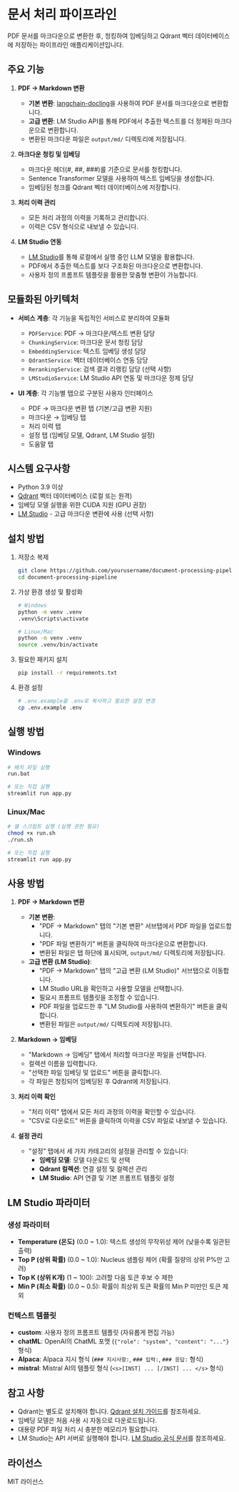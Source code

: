 # 문서 처리 파이프라인

PDF 문서를 마크다운으로 변환한 후, 청킹하여 임베딩하고 Qdrant 벡터 데이터베이스에 저장하는 파이프라인 애플리케이션입니다.

## 주요 기능

1. **PDF → Markdown 변환**
    - **기본 변환**: [langchain-docling](https://github.com/langchain-ai/langchain-docling)을 사용하여 PDF 문서를 마크다운으로 변환합니다.
    - **고급 변환**: LM Studio API를 통해 PDF에서 추출한 텍스트를 더 정제된 마크다운으로 변환합니다.
    - 변환된 마크다운 파일은 `output/md/` 디렉토리에 저장됩니다.

2. **마크다운 청킹 및 임베딩**
    - 마크다운 헤더(#, ##, ###)를 기준으로 문서를 청킹합니다.
    - Sentence Transformer 모델을 사용하여 텍스트 임베딩을 생성합니다.
    - 임베딩된 청크를 Qdrant 벡터 데이터베이스에 저장합니다.

3. **처리 이력 관리**
    - 모든 처리 과정의 이력을 기록하고 관리합니다.
    - 이력은 CSV 형식으로 내보낼 수 있습니다.

4. **LM Studio 연동**
    - [LM Studio](https://lmstudio.ai/)를 통해 로컬에서 실행 중인 LLM 모델을 활용합니다.
    - PDF에서 추출한 텍스트를 보다 구조화된 마크다운으로 변환합니다.
    - 사용자 정의 프롬프트 템플릿을 활용한 맞춤형 변환이 가능합니다.

## 모듈화된 아키텍처

- **서비스 계층**: 각 기능을 독립적인 서비스로 분리하여 모듈화
    - `PDFService`: PDF → 마크다운/텍스트 변환 담당
    - `ChunkingService`: 마크다운 문서 청킹 담당
    - `EmbeddingService`: 텍스트 임베딩 생성 담당
    - `QdrantService`: 벡터 데이터베이스 연동 담당
    - `RerankingService`: 검색 결과 리랭킹 담당 (선택 사항)
    - `LMStudioService`: LM Studio API 연동 및 마크다운 정제 담당

- **UI 계층**: 각 기능별 탭으로 구분된 사용자 인터페이스
    - PDF → 마크다운 변환 탭 (기본/고급 변환 지원)
    - 마크다운 → 임베딩 탭
    - 처리 이력 탭
    - 설정 탭 (임베딩 모델, Qdrant, LM Studio 설정)
    - 도움말 탭

## 시스템 요구사항

- Python 3.9 이상
- [Qdrant](https://qdrant.tech/) 벡터 데이터베이스 (로컬 또는 원격)
- 임베딩 모델 실행을 위한 CUDA 지원 (GPU 권장)
- [LM Studio](https://lmstudio.ai/) - 고급 마크다운 변환에 사용 (선택 사항)

## 설치 방법

1. 저장소 복제
   ```bash
   git clone https://github.com/yourusername/document-processing-pipeline.git
   cd document-processing-pipeline
   ```

2. 가상 환경 생성 및 활성화
   ```bash
   # Windows
   python -m venv .venv
   .venv\Scripts\activate

   # Linux/Mac
   python -m venv .venv
   source .venv/bin/activate
   ```

3. 필요한 패키지 설치
   ```bash
   pip install -r requirements.txt
   ```

4. 환경 설정
   ```bash
   # .env.example을 .env로 복사하고 필요한 설정 변경
   cp .env.example .env
   ```

## 실행 방법

### Windows
```bash
# 배치 파일 실행
run.bat

# 또는 직접 실행
streamlit run app.py
```

### Linux/Mac
```bash
# 쉘 스크립트 실행 (실행 권한 필요)
chmod +x run.sh
./run.sh

# 또는 직접 실행
streamlit run app.py
```

## 사용 방법

1. **PDF → Markdown 변환**
    - **기본 변환**:
        - "PDF → Markdown" 탭의 "기본 변환" 서브탭에서 PDF 파일을 업로드합니다.
        - "PDF 파일 변환하기" 버튼을 클릭하여 마크다운으로 변환합니다.
        - 변환된 파일은 탭 하단에 표시되며, `output/md/` 디렉토리에 저장됩니다.
    - **고급 변환 (LM Studio)**:
        - "PDF → Markdown" 탭의 "고급 변환 (LM Studio)" 서브탭으로 이동합니다.
        - LM Studio URL을 확인하고 사용할 모델을 선택합니다.
        - 필요시 프롬프트 템플릿을 조정할 수 있습니다.
        - PDF 파일을 업로드한 후 "LM Studio를 사용하여 변환하기" 버튼을 클릭합니다.
        - 변환된 파일은 `output/md/` 디렉토리에 저장됩니다.

2. **Markdown → 임베딩**
    - "Markdown → 임베딩" 탭에서 처리할 마크다운 파일을 선택합니다.
    - 컬렉션 이름을 입력합니다.
    - "선택한 파일 임베딩 및 업로드" 버튼을 클릭합니다.
    - 각 파일은 청킹되어 임베딩된 후 Qdrant에 저장됩니다.

3. **처리 이력 확인**
    - "처리 이력" 탭에서 모든 처리 과정의 이력을 확인할 수 있습니다.
    - "CSV로 다운로드" 버튼을 클릭하여 이력을 CSV 파일로 내보낼 수 있습니다.

4. **설정 관리**
    - "설정" 탭에서 세 가지 카테고리의 설정을 관리할 수 있습니다:
        - **임베딩 모델**: 모델 다운로드 및 선택
        - **Qdrant 컬렉션**: 연결 설정 및 컬렉션 관리
        - **LM Studio**: API 연결 및 기본 프롬프트 템플릿 설정

## LM Studio 파라미터

### 생성 파라미터

- **Temperature (온도)** (0.0 ~ 1.0): 텍스트 생성의 무작위성 제어 (낮을수록 일관된 출력)
- **Top P (상위 확률)** (0.0 ~ 1.0): Nucleus 샘플링 제어 (확률 질량의 상위 P%만 고려)
- **Top K (상위 K개)** (1 ~ 100): 고려할 다음 토큰 후보 수 제한
- **Min P (최소 확률)** (0.0 ~ 0.5): 확률이 최상위 토큰 확률의 Min P 미만인 토큰 제외

### 컨텍스트 템플릿

- **custom**: 사용자 정의 프롬프트 템플릿 (자유롭게 편집 가능)
- **chatML**: OpenAI의 ChatML 포맷 (`{"role": "system", "content": "..."}` 형식)
- **Alpaca**: Alpaca 지시 형식 (`### 지시사항:`, `### 입력:`, `### 응답:` 형식)
- **mistral**: Mistral AI의 템플릿 형식 (`<s>[INST] ... [/INST] ... </s>` 형식)

## 참고 사항

- Qdrant는 별도로 설치해야 합니다. [Qdrant 설치 가이드](https://qdrant.tech/documentation/install/)를 참조하세요.
- 임베딩 모델은 처음 사용 시 자동으로 다운로드됩니다.
- 대용량 PDF 파일 처리 시 충분한 메모리가 필요합니다.
- LM Studio는 API 서버로 실행해야 합니다. [LM Studio 공식 문서](https://lmstudio.ai/)를 참조하세요.

## 라이선스

MIT 라이선스
